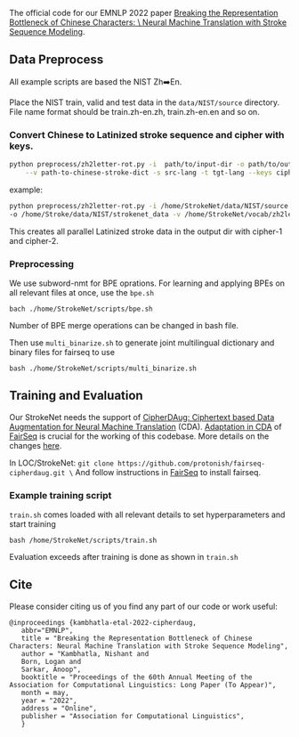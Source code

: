 
The official code for our EMNLP 2022 paper [Breaking the Representation Bottleneck of Chinese Characters: \ Neural Machine Translation with Stroke Sequence Modeling](https://arxiv.org/pdf/2204.00665.pdf).

## Data Preprocess
All example scripts are based the NIST Zh:arrow_right:En.

Place the NIST train, valid and test data in the `data/NIST/source` directory.
File name format should be train.zh-en.zh, train.zh-en.en and so on.

### Convert Chinese to Latinized stroke sequence and cipher with keys.

```bash
python preprocess/zh2letter-rot.py -i  path/to/input-dir -o path/to/output-dir  \
    --v path-to-chinese-stroke-dict -s src-lang -t tgt-lang --keys cipherkey-list
```

example:
```bash
python preprocess/zh2letter-rot.py -i /home/StrokeNet/data/NIST/source -s zh -t en --keys 1 2 \
-o /home/Stroke/data/NIST/strokenet_data -v /home/StrokeNet/vocab/zh2letter.txt
```
This creates all parallel Latinized stroke data in the output dir with cipher-1 and cipher-2.

### Preprocessing
We use subword-nmt for BPE oprations.
For learning and applying BPEs on all relevant files at once, use the `bpe.sh`
```
bach ./home/StrokeNet/scripts/bpe.sh
```
Number of BPE merge operations can be changed in bash file.

Then use `multi_binarize.sh` to generate joint multilingual dictionary and binary files for fairseq to use
```
bash ./home/StrokeNet/scripts/multi_binarize.sh
```
## Training and Evaluation
Our StrokeNet needs the support of [CipherDAug: Ciphertext based Data Augmentation for Neural Machine Translation](https://arxiv.org/pdf/2204.00665.pdf) (CDA). 
[Adaptation in CDA](https://github.com/protonish/fairseq-cipherdaug) of [FairSeq](https://github.com/pytorch/fairseq) is crucial for the working of this codebase. More details on the changes [here](https://github.com/protonish/fairseq-cipherdaug/blob/main/README.md).

In LOC/StrokeNet: 
``
git clone https://github.com/protonish/fairseq-cipherdaug.git \
``
And follow instructions in [FairSeq](https://github.com/protonish/fairseq-cipherdaug.git) to install fairseq.

### Example training script

`train.sh` comes loaded with all relevant details to set hyperparameters and start training 
```
bash /home/StrokeNet/scripts/train.sh
```
Evaluation exceeds after training is done as shown in `train.sh`

## Cite
Please consider citing us of you find any part of our code or work useful:
```
@inproceedings {kambhatla-etal-2022-cipherdaug,
   abbr="EMNLP",
   title = "Breaking the Representation Bottleneck of Chinese Characters: Neural Machine Translation with Stroke Sequence Modeling",
   author = "Kambhatla, Nishant and
   Born, Logan and
   Sarkar, Anoop",
   booktitle = "Proceedings of the 60th Annual Meeting of the Association for Computational Linguistics: Long Paper (To Appear)",
   month = may,
   year = "2022",
   address = "Online",
   publisher = "Association for Computational Linguistics",
   } 
```